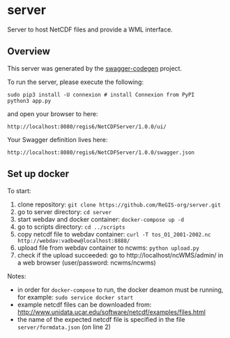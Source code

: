 # server
Server to host NetCDF files and provide a WML interface. 

## Overview
This server was generated by the [swagger-codegen](https://github.com/swagger-api/swagger-codegen) project. 

To run the server, please execute the following:

```
sudo pip3 install -U connexion # install Connexion from PyPI
python3 app.py
```

and open your browser to here:

```
http://localhost:8080/regis6/NetCDFServer/1.0.0/ui/
```

Your Swagger definition lives here:

```
http://localhost:8080/regis6/NetCDFServer/1.0.0/swagger.json
```



## Set up docker
To start:

1. clone repository: `git clone https://github.com/ReGIS-org/server.git`
1. go to server directory: `cd server`
1. start webdav and docker container: `docker-compose up -d`
1. go to scripts directory: `cd ../scripts`
1. copy netcdf file to webdav container: `curl -T tos_O1_2001-2002.nc http://webdav:vadbew@localhost:8888/`
1. upload file from webdav container to ncwms: `python upload.py`
1. check if the upload succeeded: go to http://localhost/ncWMS/admin/ in a web browser (user/password: ncwms/ncwms)

Notes:

* in order for `docker-compose` to run, the docker deamon must be running, for example: `sudo service docker start`
* example netcdf files can be downloaded from: http://www.unidata.ucar.edu/software/netcdf/examples/files.html
* the name of the expected netcdf file is specified in the file `server/formdata.json` (on line 2)
